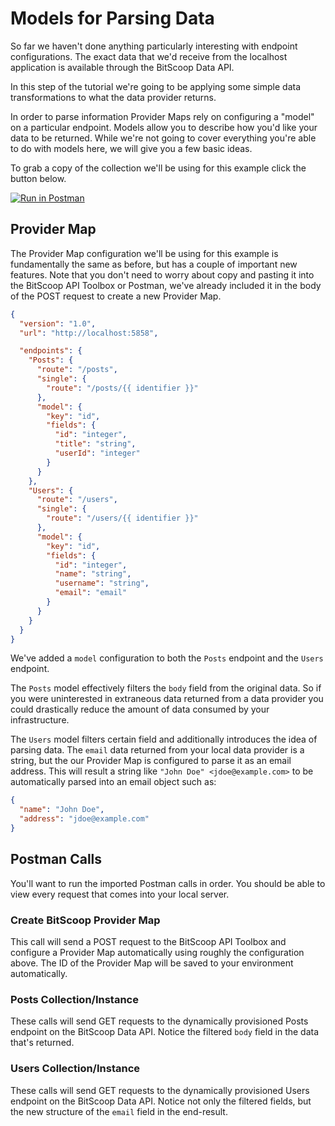 # Models for Parsing Data

So far we haven't done anything particularly interesting with endpoint configurations.
The exact data that we'd receive from the localhost application is available through the BitScoop Data API.

In this step of the tutorial we're going to be applying some simple data transformations to what the data provider returns.

In order to parse information Provider Maps rely on configuring a "model" on a particular endpoint.
Models allow you to describe how you'd like your data to be returned.
While we're not going to cover everything you're able to do with models here, we will give you a few basic ideas.

To grab a copy of the collection we'll be using for this example click the button below.

[![Run in Postman](https://run.pstmn.io/button.svg)](https://app.getpostman.com/run-collection/fd38d84e1c23362f5412)


## Provider Map

The Provider Map configuration we'll be using for this example is fundamentally the same as before, but has a couple of important new features.
Note that you don't need to worry about copy and pasting it into the BitScoop API Toolbox or Postman, we've already included it in the body of the POST request to create a new Provider Map.

```json
{
  "version": "1.0",
  "url": "http://localhost:5858",

  "endpoints": {
    "Posts": {
      "route": "/posts",
      "single": {
        "route": "/posts/{{ identifier }}"
      },
      "model": {
        "key": "id",
        "fields": {
          "id": "integer",
          "title": "string",
          "userId": "integer"
        }
      }
    },
    "Users": {
      "route": "/users",
      "single": {
        "route": "/users/{{ identifier }}"
      },
      "model": {
        "key": "id",
        "fields": {
          "id": "integer",
          "name": "string",
          "username": "string",
          "email": "email"
        }
      }
    }
  }
}
```

We've added a `model` configuration to both the `Posts` endpoint and the `Users` endpoint.

The `Posts` model effectively filters the `body` field from the original data.
So if you were uninterested in extraneous data returned from a data provider you could drastically reduce the amount of data consumed by your infrastructure.

The `Users` model filters certain field and additionally introduces the idea of parsing data.
The `email` data returned from your local data provider is a string, but the our Provider Map is configured to parse it as an email address.
This will result a string like `"John Doe" <jdoe@example.com>` to be automatically parsed into an email object such as:

```json
{
  "name": "John Doe",
  "address": "jdoe@example.com"
}
```

## Postman Calls

You'll want to run the imported Postman calls in order.
You should be able to view every request that comes into your local server.

### Create BitScoop Provider Map
This call will send a POST request to the BitScoop API Toolbox and configure a Provider Map automatically using roughly the configuration above.
The ID of the Provider Map will be saved to your environment automatically.

### Posts Collection/Instance
These calls will send GET requests to the dynamically provisioned Posts endpoint on the BitScoop Data API.
Notice the filtered `body` field in the data that's returned.

### Users Collection/Instance
These calls will send GET requests to the dynamically provisioned Users endpoint on the BitScoop Data API.
Notice not only the filtered fields, but the new structure of the `email` field in the end-result.
